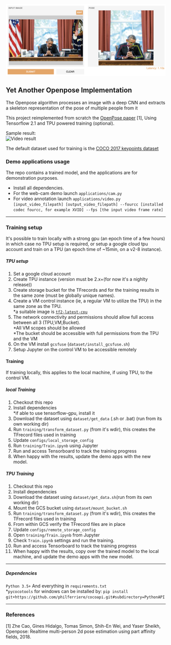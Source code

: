 <p align="center">
  <img src="https://github.com/gradio-app/Yet-Another-Openpose-Implementation/blob/master/screenshot.png?raw=true"/>
  </p>





Yet Another Openpose Implementation
---
The Openpose algorithm processes an image with a deep CNN and extracts a skeleton representation of the pose of multiple people from it

This project reimplemented from scratch the [OpenPose paper](https://arxiv.org/abs/1812.08008) [1], Using Tensorflow 2.1 
and TPU powered training (optional).

Sample result:<br>
![Video result](doc/YAOP_gif_smallres.gif)

The default dataset used for training is the [COCO 2017 keypoints dataset](http://cocodataset.org/) 

### Demo applications usage
The repo contains a trained model, and the applications are for demonstration purposes.
* Install all dependencies.
* For the web-cam demo launch `applications/cam.py`
* For video annotation launch `applications/video.py [input_video_filepath] [output_video_filepath] --fourcc [installed codec fourcc, for example XVID] --fps [the input video frame rate]` 

---
### Training setup
It's possible to train locally with a strong gpu (an epoch time of a few hours) in which case no TPU setup is required, or setup a google cloud
tpu account and train on a TPU (an epoch time of ~15min, on a v2-8 instance).
##### TPU setup
1. Set a google cloud account
2. Create TPU instance (version must be 2.x+(for now it's a nighlty release))
3. Create storage bucket for the TFrecords and for the training results in the same zone (must be globally unique names).
4. Create a VM control instance (ie, a regular VM to utilize the TPU) in the same zone as the TPU. <br>
   *a suitable image is [`tf2-latest-cpu`](https://cloud.google.com/ai-platform/deep-learning-vm/docs/images)
5. The network connectivity and permissions should allow full access between all 3 (TPU,VM,Bucket).<br>
   *All VM scopes should be allowed <br>
   *The bucket should be accessible with full permissions from the TPU and the VM  
6. On the VM install `gcsfuse` (`dataset/install_gcsfuse.sh`)
7. Setup Jupyter on the control VM to be accessible remotely

#### Training 
If training locally, this applies to the local machine, if using TPU, to the control VM.
##### local Training
1. Checkout this repo<br> 
2. Install dependencies <br>
*if able to use tensorflow-gpu, install it <br> 
3. Download the dataset using `dataset/get_data` (.sh or .bat) (run from its own working dir)
4. Run `training/transform_dataset.py` (from it's wdir), this creates the TFrecord files used in training<br>
7. Update `configs/local_storage_config`
5. Run `training/Train.ipynb` using Jupyter
9. Run and access Tensorboard to track the training progress
10. When happy with the results, update the demo apps with the new model.
 
##### TPU Training
1. Checkout this repo<br> 
2. Install dependencies <br>
3. Download the dataset using `dataset/get_data.sh`(run from its own working dir)
4. Mount the GCS bucket using `dataset/mount_bucket.sh`
5. Run `training/transform_dataset.py` (from it's wdir), this creates the TFrecord files used in training<br>
6. From within GCS verify the TFrecord files are in place
7. Update `configs/remote_storage_config`
7. Open `training/Train.ipynb` from Jupyter
8. Check `Train.ipynb` settings and run the training.
9. Run and access Tensorboard to track the training progress
10. When happy with the results, copy over the trained model to the local machine, and update the demo apps with the new model.
---

##### Dependencies

`Python 3.5+` And everything in `requirements.txt` <br>
*`pycocotools` for windows can be installed by:
`pip install git+https://github.com/philferriere/cocoapi.git#subdirectory=PythonAPI`

---
### References
[1]  Zhe Cao, Gines Hidalgo, Tomas Simon, Shih-En Wei, and Yaser Sheikh, Openpose: Realtime
multi-person 2d pose estimation using part affinity fields, 2018.
